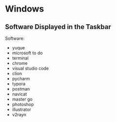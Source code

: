 # Windows

## Software Displayed in the Taskbar

Software:

*   yuque
*   microsoft to do
*   terminal
*   chrome
*   visual studio code
*   clion
*   pycharm
*   typora
*   postman
*   navicat
*   master go
*   photoshop
*   illustrator
*   v2rayn
